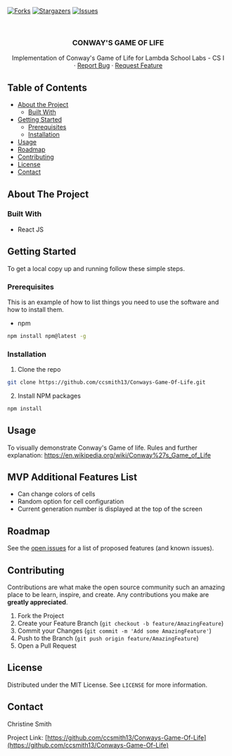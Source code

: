 <!-- PROJECT SHIELDS -->
<!--
*** I'm using markdown "reference style" links for readability.
*** Reference links are enclosed in brackets [ ] instead of parentheses ( ).
*** See the bottom of this document for the declaration of the reference variables
*** for contributors-url, forks-url, etc. This is an optional, concise syntax you may use.
*** https://www.markdownguide.org/basic-syntax/#reference-style-links
-->
[![Forks][forks-shield]][forks-url]
[![Stargazers][stars-shield]][stars-url]
[![Issues][issues-shield]][issues-url]



<!-- PROJECT LOGO -->
<br />
<p align="center">
  <a href="https://github.com/ccsmith13/Conways-Game-Of-Life">
  </a>

  <h3 align="center">CONWAY'S GAME OF LIFE</h3>

  <p align="center">
    Implementation of Conway's Game of Life for Lambda School Labs - CS I 
    <br />
    ·
    <a href="https://github.com/ccsmith13/Conways-Game-Of-Life/issues">Report Bug</a>
    ·
    <a href="https://github.com/ccsmith13/Conways-Game-Of-Life/issues">Request Feature</a>
  </p>
</p>



<!-- TABLE OF CONTENTS -->
## Table of Contents

* [About the Project](#about-the-project)
  * [Built With](#built-with)
* [Getting Started](#getting-started)
  * [Prerequisites](#prerequisites)
  * [Installation](#installation)
* [Usage](#usage)
* [Roadmap](#roadmap)
* [Contributing](#contributing)
* [License](#license)
* [Contact](#contact)


<!-- ABOUT THE PROJECT -->
## About The Project

### Built With

* React JS 

<!-- GETTING STARTED -->
## Getting Started

To get a local copy up and running follow these simple steps.

### Prerequisites

This is an example of how to list things you need to use the software and how to install them.
* npm
```sh
npm install npm@latest -g
```

### Installation

1. Clone the repo
```sh
git clone https://github.com/ccsmith13/Conways-Game-Of-Life.git
```
2. Install NPM packages
```sh
npm install
```

<!-- USAGE EXAMPLES -->
## Usage

To visually demonstrate Conway's Game of life. 
Rules and further explanation: https://en.wikipedia.org/wiki/Conway%27s_Game_of_Life

## MVP Additional Features List
- Can change colors of cells
- Random option for cell configuration
- Current generation number is displayed at the top of the screen


<!-- ROADMAP -->
## Roadmap

See the [open issues](https://github.com/ccsmith13/Conways-Game-Of-Life/issues) for a list of proposed features (and known issues).

<!-- CONTRIBUTING -->
## Contributing

Contributions are what make the open source community such an amazing place to be learn, inspire, and create. Any contributions you make are **greatly appreciated**.

1. Fork the Project
2. Create your Feature Branch (`git checkout -b feature/AmazingFeature`)
3. Commit your Changes (`git commit -m 'Add some AmazingFeature'`)
4. Push to the Branch (`git push origin feature/AmazingFeature`)
5. Open a Pull Request

<!-- LICENSE -->
## License

Distributed under the MIT License. See `LICENSE` for more information.

<!-- CONTACT -->
## Contact

Christine Smith

Project Link: [https://github.com/ccsmith13/Conways-Game-Of-Life](https://github.com/ccsmith13/Conways-Game-Of-Life)


<!-- MARKDOWN LINKS & IMAGES -->
<!-- https://www.markdownguide.org/basic-syntax/#reference-style-links -->
[contributors-shield]: https://img.shields.io/github/contributors/github/ccsmith13/Conways-Game-Of-Life.svg?style=flat-square
[contributors-url]: https://github.com/ccsmith13/Conways-Game-Of-Life/graphs/contributors
[forks-shield]: https://img.shields.io/github/forks/ccsmith13/Conways-Game-Of-Life.svg?style=flat-square
[forks-url]: https://github.com/ccsmith13/Conways-Game-Of-Life/network/members
[stars-shield]: https://img.shields.io/github/stars/ccsmith13/Conways-Game-Of-Life.svg?style=flat-square
[stars-url]: https://github.com/ccsmith13/Conways-Game-Of-Life/stargazers
[issues-shield]: https://img.shields.io/github/issues/ccsmith13/Conways-Game-Of-Life.svg?style=flat-square
[issues-url]: https://github.com/ccsmith13/Conways-Game-Of-Life/issues
[linkedin-url]: https://linkedin.com/in/ccsmith1
